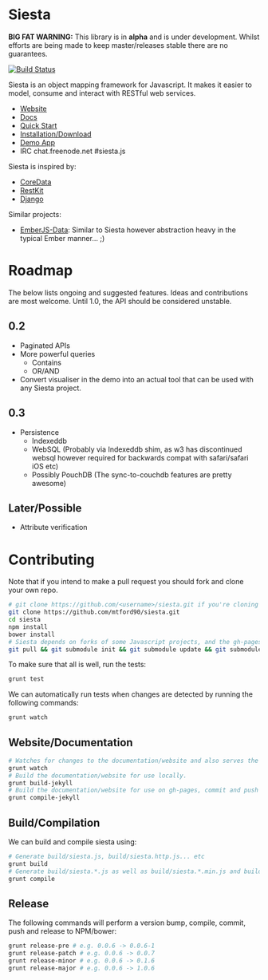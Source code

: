 Siesta
======

**BIG FAT WARNING:** This library is in **alpha** and is under development. Whilst efforts are being made to keep master/releases stable there are no guarantees.

[![Build Status](https://travis-ci.org/mtford90/siesta.svg?branch=master)](https://travis-ci.org/mtford90/siesta)

Siesta is an object mapping framework for Javascript. It makes it easier to model, consume and interact with RESTful web services.

* [Website](http://mtford90.github.io/siesta/)
* [Docs](http://mtford90.github.io/siesta/docs.html)
* [Quick Start](http://mtford90.github.io/siesta/docs.html)
* [Installation/Download](http://mtford90.github.io/siesta/download.html)
* [Demo App](http://mtford90.github.io/siesta/demo)
* IRC chat.freenode.net #siesta.js

Siesta is inspired by:

* [CoreData](https://developer.apple.com/library/mac/documentation/Cocoa/Conceptual/CoreData/cdProgrammingGuide.html)
* [RestKit](http://restkit.org/)
* [Django](https://www.djangoproject.com/)

Similar projects:

* [EmberJS-Data](https://github.com/emberjs/data): Similar to Siesta however abstraction heavy in the typical Ember manner... ;)

# Roadmap

The below lists ongoing and suggested features. Ideas and contributions are most welcome. Until 1.0, the API should be considered unstable.

## 0.2
* Paginated APIs
* More powerful queries
	* Contains
	* OR/AND
* Convert visualiser in the demo into an actual tool that can be used with any Siesta project.

## 0.3
* Persistence
    * Indexeddb
    * WebSQL (Probably via Indexeddb shim, as w3 has discontinued websql however required for backwards compat with safari/safari iOS etc)
    * Possibly PouchDB (The sync-to-couchdb features are pretty awesome)

## Later/Possible
* Attribute verification

# Contributing

Note that if you intend to make a pull request you should fork and clone your own repo.

```bash
# git clone https://github.com/<username>/siesta.git if you're cloning your own repo.
git clone https://github.com/mtford90/siesta.git 
cd siesta
npm install 
bower install 
# Siesta depends on forks of some Javascript projects, and the gh-pages branch is also a submodule.
git pull && git submodule init && git submodule update && git submodule status
```

To make sure that all is well, run the tests:

```bash
grunt test
```

We can automatically run tests when changes are detected by running the following commands:

```bash
grunt watch
```

## Website/Documentation

```bash
# Watches for changes to the documentation/website and also serves the site at localhost:4000
grunt watch
# Build the documentation/website for use locally.
grunt build-jekyll
# Build the documentation/website for use on gh-pages, commit and push the website (will be in production)
grunt compile-jekyll 
```

## Build/Compilation

We can build and compile siesta using:

```bash
# Generate build/siesta.js, build/siesta.http.js... etc
grunt build
# Generate build/siesta.*.js as well as build/siesta.*.min.js and build/siesta.*.min.js.gz
grunt compile
```

## Release

The following commands will perform a version bump, compile, commit, push and release to NPM/bower:

```bash
grunt release-pre # e.g. 0.0.6 -> 0.0.6-1
grunt release-patch # e.g. 0.0.6 -> 0.0.7
grunt release-minor # e.g. 0.0.6 -> 0.1.6
grunt release-major # e.g. 0.0.6 -> 1.0.6
```
